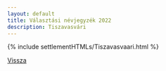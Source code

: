 ```yaml
---
layout: default
title: Választási névjegyzék 2022
description: Tiszavasvári
---
```


{% include settlementHTMLs/Tiszavasvaari.html %}

[Vissza](./)